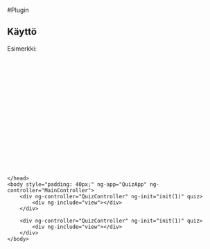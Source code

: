 #Plugin

## Käyttö

Esimerkki:

<pre>

<!DOCTYPE html>
<html>
    <head>
        <meta http-equiv="Content-Type" content="text/html; charset=UTF-8">
        <title>Plugin</title>

        <!-- Font awesome -->
        <link rel="stylesheet" href="vendor/font-awesome/css/font-awesome.min.css">

        <!-- Application style -->
        <link rel="stylesheet" href="build/quiz.min.css">

        <!-- Application script -->
        <script src="build/quiz.min.js"></script>
    </head>
    <body style="padding: 40px;" ng-app="QuizApp" ng-controller="MainController">
        <div ng-controller="QuizController" ng-init="init(1)" quiz>
            <div ng-include="view"></div>
        </div>

        <div ng-controller="QuizController" ng-init="init(1)" quiz>
            <div ng-include="view"></div>
        </div>
    </body>
</html>

</pre>
